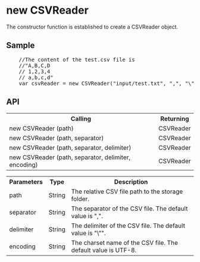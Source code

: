 <H1>new CSVReader</H1>

The constructor function is established to create a CSVReader object.

<h2>Sample</h2>
<pre>
	//The content of the test.csv file is 
	//"A,B,C,D
	// 1,2,3,4
	// a,b,c,d"
	var csvReader = new CSVReader("input/test.txt", ",", "\"", "MS932");
</pre>

<h2>API</h2>

<table>
<tr><th>Calling</th><th>Returning</th></tr>
<tr><td>new CSVReader (path)</td><td>CSVReader</td></tr>
<tr><td>new CSVReader (path, separator)</td><td>CSVReader</td></tr>
<tr><td>new CSVReader (path, separator, delimiter)</td><td>CSVReader</td></tr>
<tr><td>new CSVReader (path, separator, delimiter, encoding)</td><td>CSVReader</td></tr>
</table>

<table>
<tr><th>Parameters</th><th>Type</th><th>Description</th></tr>
<tr><td>path</td><td>String</td><td>The relative CSV file path to the storage folder.</td></tr>
<tr><td>separator</td><td>String</td><td>The separator of the CSV file. The default value is ",".</td></tr>
<tr><td>delimiter</td><td>String</td><td>The delimiter of the CSV file. The default value is "\"".</td></tr>
<tr><td>encoding</td><td>String</td><td>The charset name of the CSV file. The default value is UTF-8.</td></tr>
</table>
